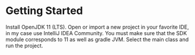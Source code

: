# Getting Started

Install OpenJDK 11 (LTS).
Open or import a new project in your favorite IDE, in my case use IntelliJ IDEA Community.
You must make sure that the SDK module corresponds to 11 as well as gradle JVM.
Select the main class and run the project.


